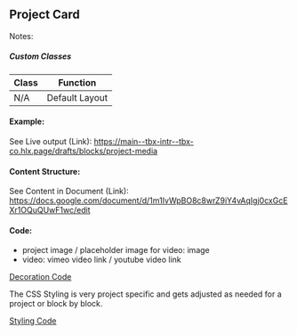 ## Project Card

Notes:

##### Custom Classes 
|  Class | Function   |  
|--------|------------|
| N/A | Default Layout |

#### Example:
See Live output (Link):
https://main--tbx-intr--tbx-co.hlx.page/drafts/blocks/project-media

#### Content Structure:

See Content in Document (Link):
https://docs.google.com/document/d/1m1IvWpBO8c8wrZ9iY4vAqIgj0cxGcEXr1OQuQUwF1wc/edit

#### Code:
- project image / placeholder image for video: image
- video: vimeo video link / youtube video link

[Decoration Code](project-media.js)

The CSS Styling is very project specific and gets adjusted as needed for a project or block by block.

[Styling Code](project-media.css)